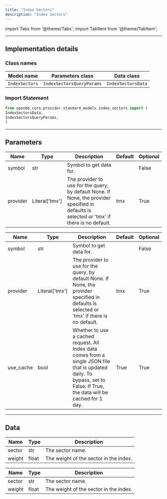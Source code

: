 ```yaml
---
title: "Index Sectors"
description: "Index Sectors"
---
```


<!-- markdownlint-disable MD012 MD031 MD033 -->

import Tabs from '@theme/Tabs';
import TabItem from '@theme/TabItem';

---

## Implementation details

### Class names

| Model name | Parameters class | Data class |
| ---------- | ---------------- | ---------- |
| `IndexSectors` | `IndexSectorsQueryParams` | `IndexSectorsData` |

### Import Statement

```python
from openbb_core.provider.standard_models.index_sectors import (
IndexSectorsData,
IndexSectorsQueryParams,
)
```

---

## Parameters

<Tabs>

<TabItem value='standard' label='standard'>

| Name | Type | Description | Default | Optional |
| ---- | ---- | ----------- | ------- | -------- |
| symbol | str | Symbol to get data for. |  | False |
| provider | Literal['tmx'] | The provider to use for the query, by default None. If None, the provider specified in defaults is selected or 'tmx' if there is no default. | tmx | True |
</TabItem>

<TabItem value='tmx' label='tmx'>

| Name | Type | Description | Default | Optional |
| ---- | ---- | ----------- | ------- | -------- |
| symbol | str | Symbol to get data for. |  | False |
| provider | Literal['tmx'] | The provider to use for the query, by default None. If None, the provider specified in defaults is selected or 'tmx' if there is no default. | tmx | True |
| use_cache | bool | Whether to use a cached request. All Index data comes from a single JSON file that is updated daily. To bypass, set to False. If True, the data will be cached for 1 day. | True | True |
</TabItem>

</Tabs>

---

## Data

<Tabs>

<TabItem value='standard' label='standard'>

| Name | Type | Description |
| ---- | ---- | ----------- |
| sector | str | The sector name. |
| weight | float | The weight of the sector in the index. |
</TabItem>

<TabItem value='tmx' label='tmx'>

| Name | Type | Description |
| ---- | ---- | ----------- |
| sector | str | The sector name. |
| weight | float | The weight of the sector in the index. |
</TabItem>

</Tabs>

